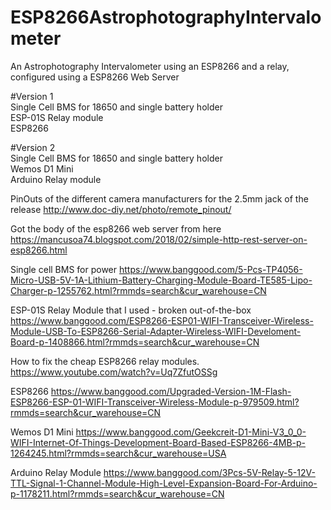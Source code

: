 # ESP8266AstrophotographyIntervalometer
An Astrophotography Intervalometer using an ESP8266 and a relay, configured using a ESP8266 Web Server

#Version 1  
Single Cell BMS for 18650 and single battery holder  
ESP-01S Relay module  
ESP8266  

#Version 2  
Single Cell BMS for 18650 and single battery holder  
Wemos D1 Mini  
Arduino Relay module  

PinOuts of the different camera manufacturers for the 2.5mm jack of the release
http://www.doc-diy.net/photo/remote_pinout/

Got the body of the esp8266 web server from here
https://mancusoa74.blogspot.com/2018/02/simple-http-rest-server-on-esp8266.html

Single cell BMS for power
https://www.banggood.com/5-Pcs-TP4056-Micro-USB-5V-1A-Lithium-Battery-Charging-Module-Board-TE585-Lipo-Charger-p-1255762.html?rmmds=search&cur_warehouse=CN

ESP-01S Relay Module that I used - broken out-of-the-box
https://www.banggood.com/ESP8266-ESP01-WIFI-Transceiver-Wireless-Module-USB-To-ESP8266-Serial-Adapter-Wireless-WIFI-Develoment-Board-p-1408866.html?rmmds=search&cur_warehouse=CN
  
How to fix the cheap ESP8266 relay modules. 
https://www.youtube.com/watch?v=Uq7ZfutOSSg 

ESP8266
https://www.banggood.com/Upgraded-Version-1M-Flash-ESP8266-ESP-01-WIFI-Transceiver-Wireless-Module-p-979509.html?rmmds=search&cur_warehouse=CN

Wemos D1 Mini
https://www.banggood.com/Geekcreit-D1-Mini-V3_0_0-WIFI-Internet-Of-Things-Development-Board-Based-ESP8266-4MB-p-1264245.html?rmmds=search&cur_warehouse=USA

Arduino Relay Module
https://www.banggood.com/3Pcs-5V-Relay-5-12V-TTL-Signal-1-Channel-Module-High-Level-Expansion-Board-For-Arduino-p-1178211.html?rmmds=search&cur_warehouse=CN
